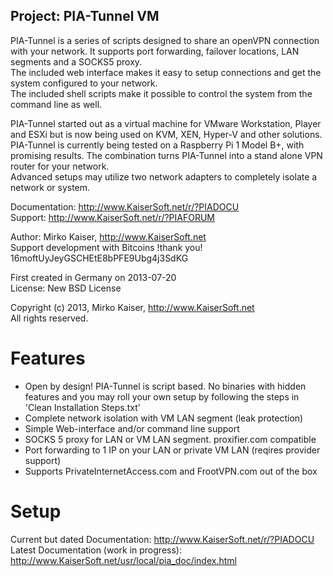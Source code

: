 Project: PIA-Tunnel VM
----------------------
PIA-Tunnel is a series of scripts designed to share an openVPN connection with your network.
It supports port forwarding, failover locations, LAN segments and a SOCKS5 proxy.  
The included web interface makes it easy to setup connections and get the system configured to
your network.  
The included shell scripts make it possible to control the system from the command line as well.


PIA-Tunnel started out as a virtual machine for VMware Workstation, Player and ESXi but
is now being used on KVM, XEN, Hyper-V and other solutions.  
PIA-Tunnel is currently being tested on a Raspberry Pi 1 Model B+, with promising results.
The combination turns PIA-Tunnel into a stand alone VPN router for your network.  
Advanced setups may utilize two network adapters to completely isolate a network or system.

Documentation:	http://www.KaiserSoft.net/r/?PIADOCU  
Support:		http://www.KaiserSoft.net/r/?PIAFORUM  

Author: Mirko Kaiser, http://www.KaiserSoft.net  
Support development with Bitcoins !thank you!  16moftUyJeyGSCHEtE8bPFE9Ubg4j3SdKG

First created in Germany on 2013-07-20  
License: New BSD License

Copyright (c) 2013, Mirko Kaiser, http://www.KaiserSoft.net  
All rights reserved.


Features
========
* Open by design! PIA-Tunnel is script based. No binaries
  with hidden features and you may roll your own setup by
  following the steps in 'Clean Installation Steps.txt'
* Complete network isolation with VM LAN segment (leak protection)
* Simple Web-interface and/or command line support
* SOCKS 5 proxy for LAN or VM LAN segment. proxifier.com compatible
* Port forwarding to 1 IP on your LAN or private VM LAN (reqires provider support)
* Supports PrivateInternetAccess.com and FrootVPN.com out of the box


Setup
=====

Current but dated Documentation: http://www.KaiserSoft.net/r/?PIADOCU  
Latest Documentation (work in progress): http://www.KaiserSoft.net/usr/local/pia_doc/index.html